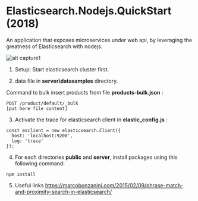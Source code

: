 # Elasticsearch.Nodejs.QuickStart (2018)

An application that exposes microservices under web api, by leveraging the greatness of Elasticsearch with nodejs.

![alt capture1](https://github.com/danmgs/Elasticsearch-Nodejs.Quickstart/blob/master/public/img/screenshot1.JPG)


1. Setup:
Start elasticsearch cluster first.


2. data file in **server\datasamples** directory. 

Command to bulk insert products from file **products-bulk.json** :
```
POST /product/default/_bulk
[put here file content]
```


3. Activate the trace for elasticsearch client in **elastic_config.js** :

```
const esclient = new elasticsearch.Client({
  host: 'localhost:9200',
  log: 'trace'
});
```

4. For each directories **public** and **server**, install packages using this following command:
```
npm install
```

5. Useful links
https://marcobonzanini.com/2015/02/09/phrase-match-and-proximity-search-in-elasticsearch/

